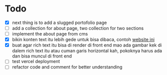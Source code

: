 # Todo

- [x] next thing is to add a slugged portofolio page
- [ ] add a collection for about page, two collection for two sections
- [ ] implement the about page from cms
- [x] bikin konten text itu lebih gede untuk bisa dibaca, contoh [website ini](https://techcrunch.com/)
- [x] buat agar rich text itu bisa di render di front end mao ada gambar kek di dalem rich text itu atau cuman garis horizontal kah, pokoknya harus ada dan bisa muncul di front end
- [ ] test vercel deployment
- [ ] refactor code and comment for better understanding
